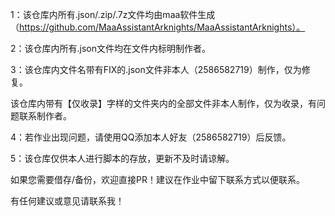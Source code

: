 1：该仓库内所有.json/.zip/.7z文件均由maa软件生成（https://github.com/MaaAssistantArknights/MaaAssistantArknights）。

2：该仓库内所有.json文件均在文件内标明制作者。

3：该仓库内文件名带有FIX的.json文件非本人（2586582719）制作，仅为修复。

该仓库内带有【仅收录】字样的文件夹内的全部文件非本人制作，仅为收录，有问题联系制作者。

4：若作业出现问题，请使用QQ添加本人好友（2586582719）后反馈。

5：该仓库仅供本人进行脚本的存放，更新不及时请谅解。

如果您需要借存/备份，欢迎直接PR！建议在作业中留下联系方式以便联系。

有任何建议或意见请联系我！
